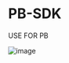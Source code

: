 # PB-SDK

USE FOR PB

![image](https://user-images.githubusercontent.com/122304913/211597665-eba4a1f8-c257-42bd-b720-1d287868269c.png)

